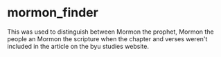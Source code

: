 # mormon_finder
This was used to distinguish between Mormon the prophet, Mormon the people an Mormon the scripture when the chapter and verses weren't included in the article on the byu studies website.
